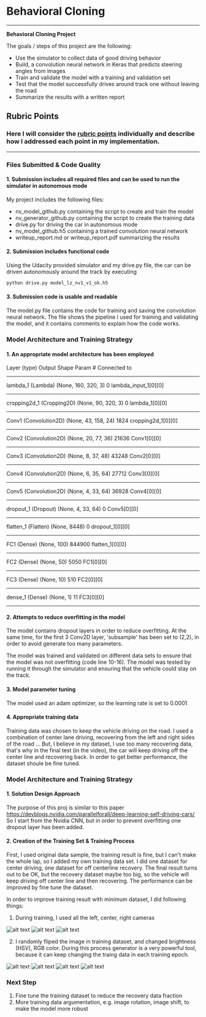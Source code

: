 # **Behavioral Cloning** 

---

**Behavioral Cloning Project**

The goals / steps of this project are the following:
* Use the simulator to collect data of good driving behavior
* Build, a convolution neural network in Keras that predicts steering angles from images
* Train and validate the model with a training and validation set
* Test that the model successfully drives around track one without leaving the road
* Summarize the results with a written report


[//]: # (Image References)

[image1]: ./pic/Original.png "Original Image"
[image2]: ./pic/Flip.png "Flipped Image"
[image3]: ./pic/Brightness.png "Brightness Argumented Image"
[image4]: ./pic/RGB.png "RGB Argumented Image"
[image5]: ./pic/center.png
[image6]: ./pic/left.png
[image7]: ./pic/right.png



## Rubric Points
### Here I will consider the [rubric points](https://review.udacity.com/#!/rubrics/432/view) individually and describe how I addressed each point in my implementation.  

---
### Files Submitted & Code Quality

#### 1. Submission includes all required files and can be used to run the simulator in autonomous mode

My project includes the following files:
* nv_model_github.py containing the script to create and train the model
* nv_generator_github.py containing the script to create the training data
* drive.py for driving the car in autonomous mode
* nv_model_github.h5 containing a trained convolution neural network 
* writeup_report.md or writeup_report.pdf summarizing the results

#### 2. Submission includes functional code
Using the Udacity provided simulator and my drive.py file, the car can be driven autonomously around the track by executing 
```sh
python drive.py model_lz_nv1_v1_ok.h5
```

#### 3. Submission code is usable and readable

The model.py file contains the code for training and saving the convolution neural network. The file shows the pipeline I used for training and validating the model, and it contains comments to explain how the code works.

### Model Architecture and Training Strategy

#### 1. An appropriate model architecture has been employed

Layer (type)                     Output Shape          Param #     Connected to                     
____________________________________________________________________________________________________
lambda_1 (Lambda)                (None, 160, 320, 3)   0           lambda_input_1[0][0]             
____________________________________________________________________________________________________
cropping2d_1 (Cropping2D)        (None, 90, 320, 3)    0           lambda_1[0][0]                   
____________________________________________________________________________________________________
Conv1 (Convolution2D)            (None, 43, 158, 24)   1824        cropping2d_1[0][0]               
____________________________________________________________________________________________________
Conv2 (Convolution2D)            (None, 20, 77, 36)    21636       Conv1[0][0]                      
____________________________________________________________________________________________________
Conv3 (Convolution2D)            (None, 8, 37, 48)     43248       Conv2[0][0]                      
____________________________________________________________________________________________________
Conv4 (Convolution2D)            (None, 6, 35, 64)     27712       Conv3[0][0]                      
____________________________________________________________________________________________________
Conv5 (Convolution2D)            (None, 4, 33, 64)     36928       Conv4[0][0]                      
____________________________________________________________________________________________________
dropout_1 (Dropout)              (None, 4, 33, 64)     0           Conv5[0][0]                      
____________________________________________________________________________________________________
flatten_1 (Flatten)              (None, 8448)          0           dropout_1[0][0]                  
____________________________________________________________________________________________________
FC1 (Dense)                      (None, 100)           844900      flatten_1[0][0]                  
____________________________________________________________________________________________________
FC2 (Dense)                      (None, 50)            5050        FC1[0][0]                        
____________________________________________________________________________________________________
FC3 (Dense)                      (None, 10)            510         FC2[0][0]                        
____________________________________________________________________________________________________
dense_1 (Dense)                  (None, 1)             11          FC3[0][0]                        
____________________________________________________________________________________________________

#### 2. Attempts to reduce overfitting in the model

The model contains dropout layers in order to reduce overfitting.
At the same time, for the first 3 Conv2D layer, 'subsample' has been set to (2,2), in order to avoid generate too many parameters.

The model was trained and validated on different data sets to ensure that the model was not overfitting (code line 10-16). The model was tested by running it through the simulator and ensuring that the vehicle could stay on the track.

#### 3. Model parameter tuning

The model used an adam optimizer, so the learning rate is set to 0.0001

#### 4. Appropriate training data

Training data was chosen to keep the vehicle driving on the road. I used a combination of center lane driving, recovering from the left and right sides of the road ... 
But, I believe in my dataset, I use too many recovering data, that's why in the final test (in the video), the car will keep driving off the center line and recovering back. In order to get better performance, the dataset shoule be fine tuned.

### Model Architecture and Training Strategy

#### 1. Solution Design Approach

The purpose of this proj is similar to this paper https://devblogs.nvidia.com/parallelforall/deep-learning-self-driving-cars/
So I start from the Nvidia CNN, but in order to prevent overfitting one dropout layer has been added.

#### 2. Creation of the Training Set & Training Process

First, I used original data sample, the training result is fine, but I can't make the whole lap, so I added my own training data set. I did one dataset for center driving, one dataset for off centerline recovery. The final result turns out to be OK, but the recovery dataset maybe too big, so the vehicle will keep driving off center line and then recovering. The performance can be improved by fine tune the dataset.

In order to improve training result with minimum dataset, I did following things:
1. During training, I used all the left, center, right cameras

![alt text][image5]
![alt text][image6]
![alt text][image7]

2. I randomly fliped the image in training dataset, and changed brightness (HSV), RGB color. During this process generator is a very powerful tool, because it can keep changing the traing data in each training epoch.

![alt text][image1]
![alt text][image2]
![alt text][image3]
![alt text][image4]

### Next Step
1. Fine tune the training dataset to reduce the recovery data fraction
2. More training data argumentation, e.g. image rotation, image shift, to make the model more robust
